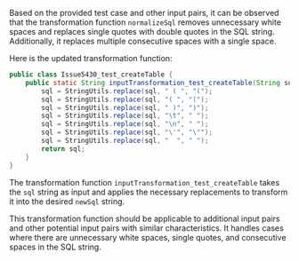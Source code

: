 Based on the provided test case and other input pairs, it can be observed that the transformation function `normalizeSql` removes unnecessary white spaces and replaces single quotes with double quotes in the SQL string. Additionally, it replaces multiple consecutive spaces with a single space.

Here is the updated transformation function:

```java
public class Issue5430_test_createTable {
    public static String inputTransformation_test_createTable(String sql)  {
        sql = StringUtils.replace(sql, " ( ", "(");
        sql = StringUtils.replace(sql, "( ", "(");
        sql = StringUtils.replace(sql, " )", ")");
        sql = StringUtils.replace(sql, "\t", " ");
        sql = StringUtils.replace(sql, "\n", " ");
        sql = StringUtils.replace(sql, "\'", "\"");
        sql = StringUtils.replace(sql, "  ", " ");
        return sql;
    }
}
```

The transformation function `inputTransformation_test_createTable` takes the `sql` string as input and applies the necessary replacements to transform it into the desired `newSql` string.

This transformation function should be applicable to additional input pairs and other potential input pairs with similar characteristics. It handles cases where there are unnecessary white spaces, single quotes, and consecutive spaces in the SQL string.